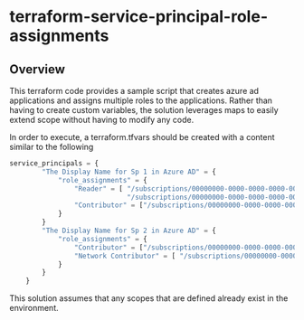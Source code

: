 # terraform-service-principal-role-assignments
## Overview
This terraform code provides a sample script that creates azure ad applications and assigns multiple roles to the applications. Rather than having to create custom variables, the solution leverages maps to easily extend scope without having to modify any code.

In order to execute, a terraform.tfvars should be created with a content similar to the following
```terraform
service_principals = {
        "The Display Name for Sp 1 in Azure AD" = {
            "role_assignments" = {
                "Reader" = [ "/subscriptions/00000000-0000-0000-0000-000000000000/resourceGroups/RG1", 
                             "/subscriptions/00000000-0000-0000-0000-000000000000/resourceGroups/RG2"]
                "Contributor" = ["/subscriptions/00000000-0000-0000-0000-000000000000/resourceGroups/RG1"]
            }
        }
        "The Display Name for Sp 2 in Azure AD" = {
            "role_assignments" = {
                "Contributor" = ["/subscriptions/00000000-0000-0000-0000-000000000000/resourceGroups/RG1"]
                "Network Contributor" = [ "/subscriptions/00000000-0000-0000-0000-000000000000/resourceGroups/RG2"]
            }
        }
    }
```

This solution assumes that any scopes that are defined already exist in the environment.
